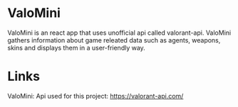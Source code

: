 # ValoMini
ValoMini is an react app that uses unofficial api called valorant-api. 
ValoMini gathers information about game releated data such as agents, weapons, skins and displays them in a user-friendly way.

# Links
ValoMini: 
Api used for this project: https://valorant-api.com/

